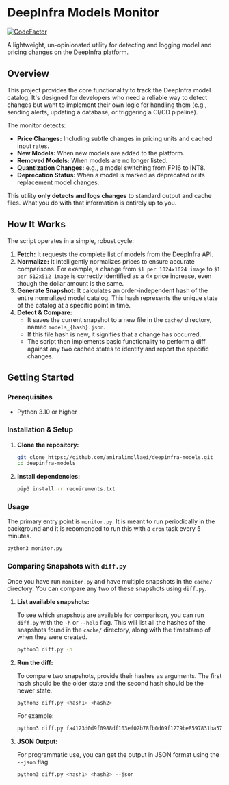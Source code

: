 # DeepInfra Models Monitor

[![CodeFactor](https://www.codefactor.io/repository/github/amiralimollaei/deepinfra-models-monitor/badge)](https://www.codefactor.io/repository/github/amiralimollaei/deepinfra-models-monitor)

A lightweight, un-opinionated utility for detecting and logging model and pricing changes on the DeepInfra platform.

## Overview

This project provides the core functionality to track the DeepInfra model catalog. It's designed for developers who need a reliable way to detect changes but want to implement their own logic for handling them (e.g., sending alerts, updating a database, or triggering a CI/CD pipeline).

The monitor detects:

- **Price Changes:** Including subtle changes in pricing units and cached input rates.
- **New Models:** When new models are added to the platform.
- **Removed Models:** When models are no longer listed.
- **Quantization Changes:** e.g., a model switching from FP16 to INT8.
- **Deprecation Status:** When a model is marked as deprecated or its replacement model changes.

This utility **only detects and logs changes** to standard output and cache files. What you do with that information is entirely up to you.

## How It Works

The script operates in a simple, robust cycle:

1. **Fetch:** It requests the complete list of models from the DeepInfra API.
2. **Normalize:** It intelligently normalizes prices to ensure accurate comparisons. For example, a change from `$1 per 1024x1024 image` to `$1 per 512x512 image` is correctly identified as a 4x price increase, even though the dollar amount is the same.
3. **Generate Snapshot:** It calculates an order-independent hash of the entire normalized model catalog. This hash represents the unique state of the catalog at a specific point in time.
4. **Detect & Compare:**
    - It saves the current snapshot to a new file in the `cache/` directory, named `models_{hash}.json`.
    - If this file hash is new, it signifies that a change has occurred.
    - The script then implements basic functionality to perform a diff against any two cached states to identify and report the specific changes.

## Getting Started

### Prerequisites

- Python 3.10 or higher

### Installation & Setup

1. **Clone the repository:**

    ```bash
    git clone https://github.com/amiralimollaei/deepinfra-models.git
    cd deepinfra-models
    ```

2. **Install dependencies:**

    ```bash
    pip3 install -r requirements.txt
    ```

### Usage

The primary entry point is `monitor.py`.
It is meant to run periodically in the background and it is recomended to run this with a `cron` task every 5 minutes.

```bash
python3 monitor.py
```

### Comparing Snapshots with `diff.py`

Once you have run `monitor.py` and have multiple snapshots in the `cache/` directory. You can compare any two of these snapshots using `diff.py`.

1. **List available snapshots:**

   To see which snapshots are available for comparison, you can run `diff.py` with the `-h` or `--help` flag. This will list all the hashes of the snapshots found in the `cache/` directory, along with the timestamp of when they were created.

   ```bash
   python3 diff.py -h
   ```

2. **Run the diff:**

   To compare two snapshots, provide their hashes as arguments. The first hash should be the older state and the second hash should be the newer state.

   ```bash
   python3 diff.py <hash1> <hash2>
   ```

   For example:

   ```bash
   python3 diff.py fa4123d0d9f0988df103ef02b78fb0d09f1279be8597831ba5787828d55bc14a 5e8f3c7f9b8d2e1a4c6b8a0d9e8f7c6a5b4d3e2f1a0c9b8d7e6f5a4b3c2d1e0f
   ```

3. **JSON Output:**

   For programmatic use, you can get the output in JSON format using the `--json` flag.

   ```bash
   python3 diff.py <hash1> <hash2> --json
   ```
